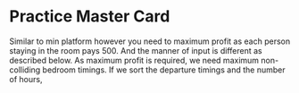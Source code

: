 # Practice Master Card

Similar to min platform however you need to maximum profit as each person staying in the room pays 500. And the manner of input is different
as described below. As maximum profit is required, we need maximum non-colliding bedroom timings. If we sort the departure timings and the number of hours,